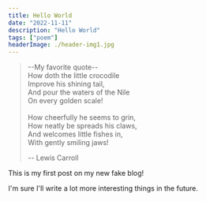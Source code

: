 ```yaml
---
title: Hello World
date: "2022-11-11"
description: "Hello World"
tags: ["poem"]
headerImage: ./header-img1.jpg
---
```


> --My favorite quote-- \
> How doth the little crocodile \
> Improve his shining tail, \
> And pour the waters of the Nile \
> On every golden scale! \
> \
> How cheerfully he seems to grin, \
> How neatly be spreads his claws, \
> And welcomes little fishes in, \
> With gently smiling jaws!
>
> -- Lewis Carroll

This is my first post on my new fake blog!

I'm sure I'll write a lot more interesting things in the future.

<!-- Oh, and here's a great quote from this Wikipedia on
[salted duck eggs](https://en.wikipedia.org/wiki/Salted_duck_egg).

> A salted duck egg is a Chinese preserved food product made by soaking duck
> eggs in brine, or packing each egg in damp, salted charcoal. In Asian
> supermarkets, these eggs are sometimes sold covered in a thick layer of salted
> charcoal paste. The eggs may also be sold with the salted paste removed,
> wrapped in plastic, and vacuum packed. From the salt curing process, the
> salted duck eggs have a briny aroma, a gelatin-like egg white and a
> firm-textured, round yolk that is bright orange-red in color.

![Chinese Salty Egg](./salty_egg.jpg) -->

<!-- You can also write code blocks here!

```js
const saltyDuckEgg = "chinese preserved food product";
```

Try highlighting lines 10-12 in code blocks:

```py{10-12}
def print_nums(nums):
    for num in nums:
        print(num)

_nums = []

_input = 1

while input > 0:
    _input = input("Enter a non-negative number. Enter a negative to quit: ")
    if _input > 0:
        nums.append(_input)

print_nums(_nums)
``` -->

<!-- | Number | Title                                    | Year |
| :----- | :--------------------------------------- | ---: |
| 1      | Harry Potter and the Philosopher’s Stone | 2001 |
| 2      | Harry Potter and the Chamber of Secrets  | 2002 |
| 3      | Harry Potter and the Prisoner of Azkaban | 2004 |

[View raw (TEST.md)](https://raw.github.com/adamschwartz/github-markdown-kitchen-sink/master/README.md)

This is a paragraph.

    This is a paragraph.

# Header 1

## Header 2

    Header 1
    ========

    Header 2
    --------

# Header 1

## Header 2

### Header 3

#### Header 4

##### Header 5

###### Header 6 -->
<!--
    # Header 1
    ## Header 2
    ### Header 3
    #### Header 4
    ##### Header 5
    ###### Header 6 -->

<!-- # Header 1

## Header 2

### Header 3

#### Header 4

##### Header 5

###### Header 6 -->
<!--
    # Header 1 #
    ## Header 2 ##
    ### Header 3 ###
    #### Header 4 ####
    ##### Header 5 #####
    ###### Header 6 ###### -->

<!-- > Lorem ipsum dolor sit amet, consectetuer adipiscing elit. Aliquam hendrerit mi posuere lectus. Vestibulum enim wisi, viverra nec, fringilla in, laoreet vitae, risus.

    > Lorem ipsum dolor sit amet, consectetuer adipiscing elit. Aliquam hendrerit mi posuere lectus. Vestibulum enim wisi, viverra nec, fringilla in, laoreet vitae, risus. -->

<!-- > ## This is a header.
>
> 1. This is the first list item.
> 2. This is the second list item.
>
> Here's some example code:
>
>     Markdown.generate(); -->
<!--
    > ## This is a header.
    > 1. This is the first list item.
    > 2. This is the second list item.
    >
    > Here's some example code:
    >
    >     Markdown.generate(); -->

<!-- - Red
- Green
- Blue

* Red
* Green
* Blue

- Red
- Green
- Blue -->
<!--
```markdown
- Red
- Green
- Blue

* Red
* Green
* Blue

- Red
- Green
- Blue
``` -->

<!-- - `code goes` here in this line
- **bold** goes here

```markdown
- `code goes` here in this line
- **bold** goes here
```

1. Buy flour and salt
1. Mix together with water
1. Bake

```markdown
1. Buy flour and salt
1. Mix together with water
1. Bake
``` -->

<!-- 1. `code goes` here in this line
1. **bold** goes here

```markdown
1. `code goes` here in this line
1. **bold** goes here
``` -->
<!--
Paragraph:

    Code -->

<!-- -->
<!--
    Paragraph:

        Code -->

<!-- ---

---

---

---

---

    * * *

    ***

    *****

    - - -

    --------------------------------------- -->

<!-- This is [an example](http://example.com "Example") link.

[This link](http://example.com) has no title attr.

This is [an example][id] reference-style link.

[id]: http://example.com "Optional Title"

    This is [an example](http://example.com "Example") link.

    [This link](http://example.com) has no title attr.

    This is [an example] [id] reference-style link.

    [id]: http://example.com "Optional Title" -->

<!-- _single asterisks_

_single underscores_

**double asterisks**

**double underscores**

    *single asterisks*

    _single underscores_

    **double asterisks**

    __double underscores__

This paragraph has some `code` in it.

    This paragraph has some `code` in it.

![Alt Text](https://via.placeholder.com/200x50 "Image Title")

    ![Alt Text](https://via.placeholder.com/200x50 "Image Title") -->
